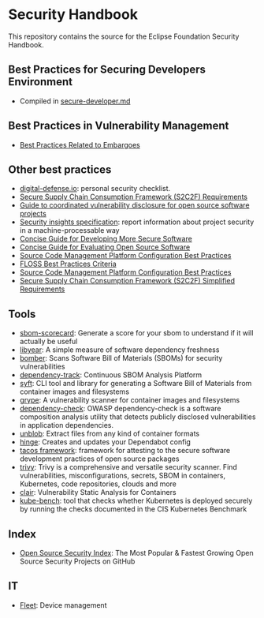 # Security Handbook

This repository contains the source for the Eclipse Foundation Security Handbook.

## Best Practices for Securing Developers Environment

* Compiled in [secure-developer.md](docs/developer/index.md)

## Best Practices in Vulnerability Management

* [Best Practices Related to Embargoes](docs/vulnerabilities/embargoes.md)

## Other best practices

* [digital-defense.io](https://digital-defense.io): personal security checklist.
* [Secure Supply Chain Consumption Framework (S2C2F) Requirements](https://github.com/ossf/s2c2f/blob/main/specification/framework.md)
* [Guide to coordinated vulnerability disclosure for open source software projects](https://github.com/ossf/oss-vulnerability-guide)
* [Security insights specification](https://github.com/ossf/security-insights-spec/blob/main/specification.md): report information about project security in a machine-processable way
* [Concise Guide for Developing More Secure Software](https://best.openssf.org/Concise-Guide-for-Developing-More-Secure-Software)
* [Concise Guide for Evaluating Open Source Software](https://best.openssf.org/Concise-Guide-for-Evaluating-Open-Source-Software)
* [Source Code Management Platform Configuration Best Practices](https://best.openssf.org/SCM-BestPractices/)
* [FLOSS Best Practices Criteria](https://www.bestpractices.dev/en/criteria)
* [Source Code Management Platform Configuration Best Practices](https://best.openssf.org/SCM-BestPractices/)
* [Secure Supply Chain Consumption Framework (S2C2F) Simplified Requirements](https://github.com/ossf/s2c2f/blob/main/specification/framework.md)

## Tools

* [sbom-scorecard](https://github.com/eBay/sbom-scorecard): Generate a score for your sbom to understand if it will actually be useful
* [libyear](https://libyear.com): A simple measure of software dependency freshness
* [bomber](https://github.com/devops-kung-fu/bomber): Scans Software Bill of Materials (SBOMs) for security vulnerabilities
* [dependency-track](https://dependencytrack.org): Continuous SBOM Analysis Platform
* [syft](https://github.com/anchore/syft): CLI tool and library for generating a Software Bill of Materials from container images and filesystems
* [grype](https://github.com/anchore/grype): A vulnerability scanner for container images and filesystems
* [dependency-check](https://github.com/jeremylong/DependencyCheck): OWASP dependency-check is a software composition analysis utility that detects publicly disclosed vulnerabilities in application dependencies.
* [unblob](https://github.com/onekey-sec/unblob): Extract files from any kind of container formats
* [hinge](https://github.com/devops-kung-fu/hinge): Creates and updates your Dependabot config
* [tacos framework](https://github.com/tacosframework): framework for attesting to the secure software development practices of open source packages
* [trivy](https://github.com/aquasecurity/trivy): Trivy is a comprehensive and versatile security scanner. Find vulnerabilities, misconfigurations, secrets, SBOM in containers, Kubernetes, code repositories, clouds and more
* [clair](https://github.com/quay/clair): Vulnerability Static Analysis for Containers
* [kube-bench](https://github.com/aquasecurity/kube-bench): tool that checks whether Kubernetes is deployed securely by running the checks documented in the CIS Kubernetes Benchmark

## Index

* [Open Source Security Index](https://opensourcesecurityindex.io): The Most Popular & Fastest Growing Open Source Security Projects on GitHub

## IT

* [Fleet](https://fleetdm.com): Device management
